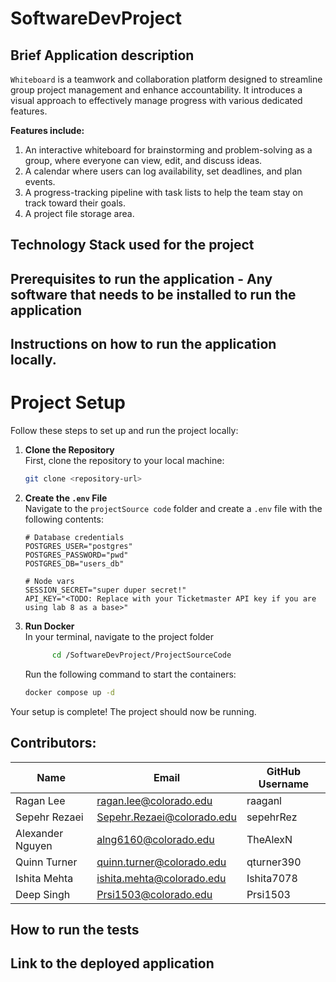 # SoftwareDevProject
## Brief Application description
`Whiteboard` is a teamwork and collaboration platform designed to streamline group project management and enhance accountability. It introduces a visual approach to effectively manage progress with various dedicated features.

**Features include:**

1. An interactive whiteboard for brainstorming and problem-solving as a group, where everyone can view, edit, and discuss ideas.
2. A calendar where users can log availability, set deadlines, and plan events.
3. A progress-tracking pipeline with task lists to help the team stay on track toward their goals.
5. A project file storage area.
## Technology Stack used for the project
## Prerequisites to run the application - Any software that needs to be installed to run the application
## Instructions on how to run the application locally.
# Project Setup

Follow these steps to set up and run the project locally:

1. **Clone the Repository**  
   First, clone the repository to your local machine:
   ```bash
   git clone <repository-url>
   ```

2. **Create the `.env` File**  
   Navigate to the `projectSource code` folder and create a `.env` file with the following contents:
   ```plaintext
   # Database credentials
   POSTGRES_USER="postgres"
   POSTGRES_PASSWORD="pwd"
   POSTGRES_DB="users_db"

   # Node vars
   SESSION_SECRET="super duper secret!"
   API_KEY="<TODO: Replace with your Ticketmaster API key if you are using lab 8 as a base>"
   ```
   
3. **Run Docker**  
   In your terminal, navigate to the project folder
   ```bash
         cd /SoftwareDevProject/ProjectSourceCode
    ```

    Run the following command to start the containers:
   ```bash
   docker compose up -d
   ```

Your setup is complete! The project should now be running.
## Contributors:
| Name              | Email                        | GitHub Username |
|-------------------|------------------------------|-----------------|
| Ragan Lee         | ragan.lee@colorado.edu       | raaganl         |
| Sepehr Rezaei     | Sepehr.Rezaei@colorado.edu   | sepehrRez       |
| Alexander Nguyen  | alng6160@colorado.edu        | TheAlexN        |
| Quinn Turner      | quinn.turner@colorado.edu    | qturner390      |
| Ishita Mehta      | ishita.mehta@colorado.edu    | Ishita7078      |
| Deep Singh        | Prsi1503@colorado.edu        | Prsi1503        |
## How to run the tests
## Link to the deployed application
